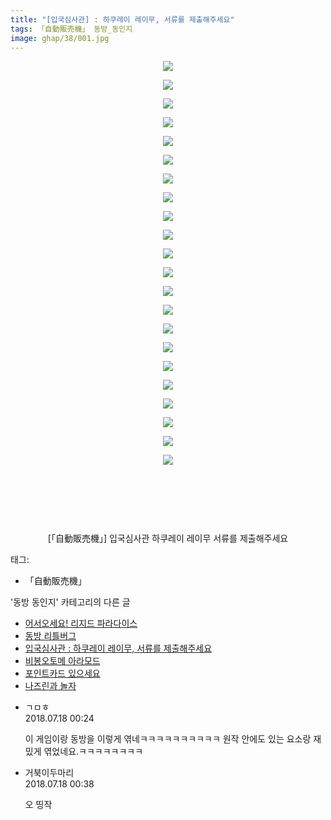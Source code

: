 ```yaml
---
title: "[입국심사관] : 하쿠레이 레이무, 서류를 제출해주세요"
tags: 「自動販売機」 동방_동인지
image: ghap/38/001.jpg
---
```

<div class="article">
<p style="text-align: center; clear: none; float: none;"><img src="{{ site.nasurl }}/ghap/38/001.jpg"/></p>
<p style="text-align: center; clear: none; float: none;"><img src="{{ site.nasurl }}/ghap/38/002.jpg"/></p>
<p style="text-align: center; clear: none; float: none;"><img src="{{ site.nasurl }}/ghap/38/003.jpg"/></p>
<p style="text-align: center; clear: none; float: none;"><img src="{{ site.nasurl }}/ghap/38/004.jpg"/></p>
<p style="text-align: center; clear: none; float: none;"><img src="{{ site.nasurl }}/ghap/38/005.jpg"/></p>
<p style="text-align: center; clear: none; float: none;"><img src="{{ site.nasurl }}/ghap/38/006.jpg"/></p>
<p style="text-align: center; clear: none; float: none;"><img src="{{ site.nasurl }}/ghap/38/007.jpg"/></p>
<p style="text-align: center; clear: none; float: none;"><img src="{{ site.nasurl }}/ghap/38/008.jpg"/></p>
<p style="text-align: center; clear: none; float: none;"><img src="{{ site.nasurl }}/ghap/38/009.jpg"/></p>
<p style="text-align: center; clear: none; float: none;"><img src="{{ site.nasurl }}/ghap/38/010.jpg"/></p>
<p style="text-align: center; clear: none; float: none;"><img src="{{ site.nasurl }}/ghap/38/011.jpg"/></p>
<p style="text-align: center; clear: none; float: none;"><img src="{{ site.nasurl }}/ghap/38/012.jpg"/></p>
<p style="text-align: center; clear: none; float: none;"><img src="{{ site.nasurl }}/ghap/38/013.jpg"/></p>
<p style="text-align: center; clear: none; float: none;"><img src="{{ site.nasurl }}/ghap/38/014.jpg"/></p>
<p style="text-align: center; clear: none; float: none;"><img src="{{ site.nasurl }}/ghap/38/015.jpg"/></p>
<p style="text-align: center; clear: none; float: none;"><img src="{{ site.nasurl }}/ghap/38/016.jpg"/></p>
<p style="text-align: center; clear: none; float: none;"><img src="{{ site.nasurl }}/ghap/38/017.jpg"/></p>
<p style="text-align: center; clear: none; float: none;"><img src="{{ site.nasurl }}/ghap/38/018.jpg"/></p>
<p style="text-align: center; clear: none; float: none;"><img src="{{ site.nasurl }}/ghap/38/019.jpg"/></p>
<p style="text-align: center; clear: none; float: none;"><img src="{{ site.nasurl }}/ghap/38/020.jpg"/></p>
<p style="text-align: center; clear: none; float: none;"><img src="{{ site.nasurl }}/ghap/38/021.jpg"/></p>
<p style="text-align: center; clear: none; float: none;"><img src="{{ site.nasurl }}/ghap/38/022.jpg"/></p>
<p style="text-align: center;"><br/></p>
<p style="text-align: center;"><br/></p>
<p style="text-align: center;"><br/></p>
<p style="text-align: center;">[「自動販売機」] 입국심사관 하쿠레이 레이무 서류를 제출해주세요</p>
</div><div class="tagTrail">
<p>태그: </p>
<ul>
<li>「自動販売機」</li>
</ul>
</div><div class="another">
<p>'동방 동인지' 카테고리의 다른 글</p>
<ul>
<li><a href="/2016-06-16-ghap_42">어서오세요! 리지드 파라다이스</a></li>
<li><a href="/2016-06-16-ghap_40">동방 리틀버그</a></li>
<li><a href="/2016-06-16-ghap_38">입국심사관 : 하쿠레이 레이무, 서류를 제출해주세요</a></li>
<li><a href="/2016-06-16-ghap_37">비봉오토메 아라모드</a></li>
<li><a href="/2016-06-16-ghap_36">포인트카드 있으세요</a></li>
<li><a href="/2016-06-16-ghap_34">나즈린과 놀자</a></li>
</ul>
</div><div class="cb_module cb_fluid">
<div class="cb_wrt cb_profile">
<div class="comment">
<ul>
<li class="cb_thumb_off" id="comment15288968">
<div class="cb_comment_area">
<div class="cb_info_area">
<div class="cb_section">
<span class="cb_nick_name">ㄱㅁㅎ</span>
</div>
<div class="cb_section">
<span class="cb_date">2018.07.18 00:24 </span>
</div>
</div>
<div class="cb_dsc_comment">
<p class="cb_dsc">
											이 게임이랑 동방을 이렇게 엮네ㅋㅋㅋㅋㅋㅋㅋㅋㅋㅋ 원작 안에도 있는 요소랑 재밌게 엮었네요.ㅋㅋㅋㅋㅋㅋㅋㅋ
										</p>
</div>
</div></li>
<li class="cb_thumb_off" id="comment15288982">
<div class="cb_comment_area">
<div class="cb_info_area">
<div class="cb_section">
<span class="cb_nick_name">거북이두마리</span>
</div>
<div class="cb_section">
<span class="cb_date">2018.07.18 00:38 </span>
</div>
</div>
<div class="cb_dsc_comment">
<p class="cb_dsc">
											오 띵작
										</p>
</div>
</div></li>
</ul>
</div>
</div><!-- commentList close -->
</div>